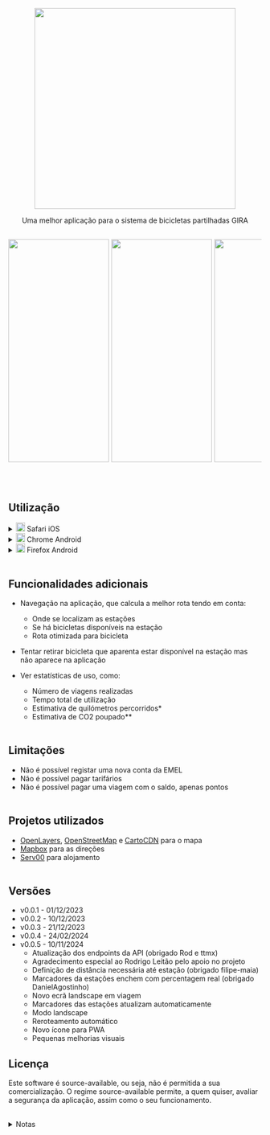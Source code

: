 <p align="middle"> <img src="https://app.mgira.pt/assets/images/mGira_big.png" width="400"/> </p>

<p align="middle">
Uma melhor aplicação para o sistema de bicicletas partilhadas GIRA 
</p>

##

<p align="middle" style="height: fit-content; overflow: scroll; display: flex; gap: 5px;">
	<img src="https://app.mgira.pt/assets/images/screenshot_landing.png?t=0.0.5.1" width="200" height="444"/>
	<img src="https://app.mgira.pt/assets/images/screenshot_stations.png?t=0.0.5" width="200" height="444"/>
	<img src="https://app.mgira.pt/assets/images/screenshot_routing.png?t=0.0.5" width="200" height="444"/>
	<img src="https://app.mgira.pt/assets/images/screenshot_navigation.png?v=0.0.5" width="200" height="444"/>
</p>

<br>
<br>

## Utilização

<details>
<summary><img src="https://raw.githubusercontent.com/alrra/browser-logos/main/src/safari/safari_128x128.png" width="18" height="18"> Safari iOS</summary>

    1. Abrir o link app.mgira.pt
    2. Carregar no botão de partilhar, na barra do menu
    3. Andar para baixo na lista, e escolher 'Adicionar ao ecrã principal'


    Se a localização não funcionar, verifica as permissões de localização.
    Navega até Settings > Privacy & Security > Safari Websites e selectiona "While using the app"

</details>

<details>
<summary><img src="https://raw.githubusercontent.com/alrra/browser-logos/main/src/chrome/chrome_128x128.png" width="18" height="18"> Chrome Android</summary>

    1. Abrir o link app.mgira.pt
    2. Clicar nos três pontos, no canto superior esquerdo
    3. Clicar em 'Instalar'
    4. Verificar se a mGira aparece na lista de aplicações

</details>

<details>
<summary><img src="https://raw.githubusercontent.com/alrra/browser-logos/main/src/firefox/firefox_128x128.png" width="18" height="18"> Firefox Android</summary>

    1. Abrir o link app.mgira.pt
    2. Clicar nos três pontos, no canto superior esquerdo
    3. Carregar em "Adicionar ao ecrã principal"

</details>
<br>

## Funcionalidades adicionais

- Navegação na aplicação, que calcula a melhor rota tendo em conta:

  - Onde se localizam as estações
  - Se há bicicletas disponíveis na estação
  - Rota otimizada para bicicleta

- Tentar retirar bicicleta que aparenta estar disponível na estação mas não aparece na aplicação

- Ver estatísticas de uso, como:
  - Número de viagens realizadas
  - Tempo total de utilização
  - Estimativa de quilómetros percorridos\*
  - Estimativa de CO2 poupado\*\* <br><br>

## Limitações

- Não é possível registar uma nova conta da EMEL
- Não é possível pagar tarifários
- Não é possível pagar uma viagem com o saldo, apenas pontos <br><br>

## Projetos utilizados

- [OpenLayers](https://openlayers.org/), [OpenStreetMap](https://www.openstreetmap.org) e [CartoCDN](https://carto.com/basemaps) para o mapa
- [Mapbox](https://www.mapbox.com/) para as direções
- [Serv00](https://www.serv00.com/) para alojamento <br><br>

## Versões

- v0.0.1 - 01/12/2023
- v0.0.2 - 10/12/2023
- v0.0.3 - 21/12/2023
- v0.0.4 - 24/02/2024
- v0.0.5 - 10/11/2024
	<ul>
		<li>Atualização dos endpoints da API (obrigado Rod e ttmx)</li>
		<li>Agradecimento especial ao Rodrigo Leitão pelo apoio no projeto</li>
		<li>Definição de distância necessária até estação (obrigado filipe-maia)</li>
		<li>Marcadores da estações enchem com percentagem real (obrigado DanielAgostinho)</li>
		<li>Novo ecrã landscape em viagem</li>
		<li>Marcadores das estações atualizam automaticamente</li>
		<li>Modo landscape</li>
		<li>Reroteamento automático</li>
		<li>Novo ícone para PWA</li>
		<li>Pequenas melhorias visuais</li>
	</ul>

## Licença

Este software é source-available, ou seja, não é permitida a sua comercialização. O regime source-available permite, a quem quiser, avaliar a segurança da aplicação, assim como o seu funcionamento.

<br>

<details>
<summary>Notas</summary>

\*assume-se uma velocidade média de 15km/h<br>\*\*assume-se uma poupança de 54g/km obrigado <a href="https://github.com/temospena">temospena</a>

</details>
